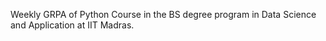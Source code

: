 Weekly GRPA of Python Course in the BS degree program in Data Science and Application at IIT Madras.
